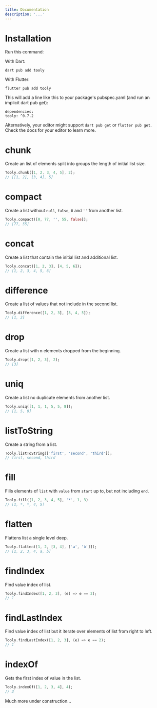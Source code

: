 ```yaml
---
title: Documentation
description: '...'
---
```


# Installation

Run this command:

With Dart:

```
dart pub add tooly
```
With Flutter:

```
flutter pub add tooly
```
This will add a line like this to your package's pubspec.yaml (and run an implicit dart pub get):

```
dependencies:
tooly: ^0.7.2
```
Alternatively, your editor might support `dart pub get` or `flutter pub get`. Check the docs for your editor to learn more.




# chunk

Create an list of elements split into groups the length of initial list size.

```dart
Tooly.chunk([1, 2, 3, 4, 5], 2);
// [[1, 2], [3, 4], 5]
```

# compact

Create a list without `null`, `false`, `0` and `''` from another list. 

```dart
Tooly.compact([0, 77, '', 55, false]);
// [77, 55]
```

# concat

Create a list that contain the initial list and additional list.

```dart
Tooly.concat([1, 2, 3], [4, 5, 6]);
// [1, 2, 3, 4, 5, 6]
```

# difference

Create a list of values that not include in the second list.
```dart
Tooly.difference([1, 2, 3], [3, 4, 5]);
// [1, 2]
```

# drop

Create a list with n elements dropped from the beginning.
```dart
Tooly.drop([1, 2, 3], 2);
// [3]
```

# uniq

Create a list no duplicate elements from another list.

```dart
Tooly.uniq([1, 1, 1, 5, 5, 8]);
// [1, 5, 8]
```

# listToString

Create a string from a list.

```dart
Tooly.listToString(['first', 'second', 'third']);
// first, second, third
```

# fill

Fills elements of `list` with `value` from `start` up to, but not including `end`.

```dart
Tooly.fill([1, 2, 3, 4, 5], '*', 1, 3)
// [1, *, *, 4, 5]
```

# flatten

Flattens list a single level deep.

```dart
Tooly.flatten([1, 2, [3, 4], ['a', 'b']]);
// [1, 2, 3, 4, a, b]
```

# findIndex

Find value index of list.

```dart
Tooly.findIndex([1, 2, 3], (e) => e == 2);
// 1
```

# findLastIndex

Find value index of list but it iterate over elements of list from right to left.

```dart
Tooly.findLastIndex([1, 2, 3], (e) => e == 2);
// 1
```

# indexOf

Gets the first index of value in the list.

```dart
Tooly.indexOf([1, 2, 3, 4], 4);
// 3
```


Much more under construction...